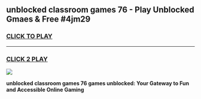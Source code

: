
## unblocked classroom games 76 - Play Unblocked Gmaes & Free #4jm29
<h3>
<a href="https://news.freeplayer.one?title=unblocked_classroom_games_76&ref=24F">CLICK TO PLAY</a></h3>
<hr>

<h3>
<a href="https://news.freeplayer.one?title=unblocked_classroom_games_76&ref=24F">CLICK 2 PLAY</a>
  
</h3>

<a href="https://news.freeplayer.one?title=unblocked_classroom_games_76&ref=24F/"><img src="https://clearcache.store/games.png"></a>


**unblocked classroom games 76 games unblocked: Your Gateway to Fun and Accessible Online Gaming**
